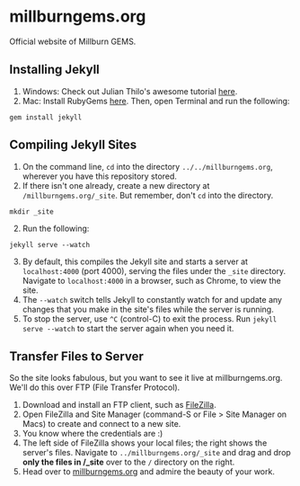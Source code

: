 # millburngems.org
Official website of Millburn GEMS.

## Installing Jekyll
1. Windows: Check out Julian Thilo's awesome tutorial [here](http://jekyll-windows.juthilo.com/).
2. Mac: Install RubyGems [here](https://rubygems.org/pages/download). Then, open Terminal and run the following:
```
gem install jekyll
```

## Compiling Jekyll Sites
1. On the command line, `cd` into the directory `../../millburngems.org`, wherever you have this repository stored.
2. If there isn't one already, create a new directory at `/millburngems.org/_site`. But remember, don't `cd` into the directory.
```
mkdir _site
```
2. Run the following:
```
jekyll serve --watch
```
3. By default, this compiles the Jekyll site and starts a server at `localhost:4000` (port 4000), serving the files under the `_site` directory. Navigate to `localhost:4000` in a browser, such as Chrome, to view the site.
4. The `--watch` switch tells Jekyll to constantly watch for and update any changes that you make in the site's files while the server is running.
5. To stop the server, use `^C` (control-C) to exit the process. Run `jekyll serve --watch` to start the server again when you need it.

## Transfer Files to Server
So the site looks fabulous, but you want to see it live at millburngems.org. We'll do this over FTP (File Transfer Protocol).

1. Download and install an FTP client, such as [FileZilla](https://filezilla-project.org/).
2. Open FileZilla and Site Manager (command-S or File > Site Manager on Macs) to create and connect to a new site.
3. You know where the credentials are :)
4. The left side of FileZilla shows your local files; the right shows the server's files. Navigate to `../millburngems.org/_site` and drag and drop **only the files in /_site** over to the `/` directory on the right.
5. Head over to [millburngems.org](http://millburngems.org) and admire the beauty of your work.
